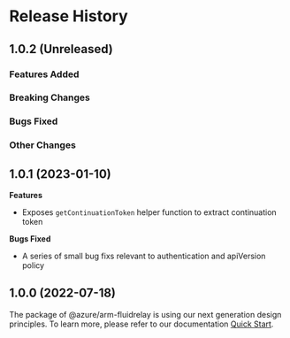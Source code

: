 # Release History

## 1.0.2 (Unreleased)

### Features Added

### Breaking Changes

### Bugs Fixed

### Other Changes

## 1.0.1 (2023-01-10)

**Features**

- Exposes `getContinuationToken` helper function to extract continuation token

**Bugs Fixed**

- A series of small bug fixs relevant to authentication and apiVersion policy

## 1.0.0 (2022-07-18)

The package of @azure/arm-fluidrelay is using our next generation design principles. To learn more, please refer to our documentation [Quick Start](https://aka.ms/azsdk/js/mgmt/quickstart ).
